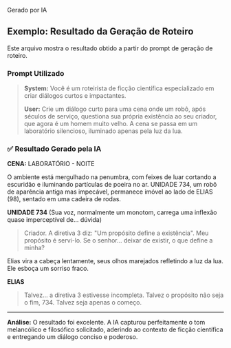 Gerado por IA

## Exemplo: Resultado da Geração de Roteiro

Este arquivo mostra o resultado obtido a partir do prompt de geração de roteiro.

### Prompt Utilizado
> **System:** Você é um roteirista de ficção científica especializado em criar diálogos curtos e impactantes.
>
> **User:** Crie um diálogo curto para uma cena onde um robô, após séculos de serviço, questiona sua própria existência ao seu criador, que agora é um homem muito velho. A cena se passa em um laboratório silencioso, iluminado apenas pela luz da lua.
### ✅ Resultado Gerado pela IA

**CENA:** LABORATÓRIO - NOITE

O ambiente está mergulhado na penumbra, com feixes de luar cortando a escuridão e iluminando partículas de poeira no ar. UNIDADE 734, um robô de aparência antiga mas impecável, permanece imóvel ao lado de ELIAS (98), sentado em uma cadeira de rodas.

**UNIDADE 734**
(Sua voz, normalmente um monotom, carrega uma inflexão quase imperceptível de... dúvida)
> Criador. A diretiva 3 diz: "Um propósito define a existência". Meu propósito é servi-lo. Se o senhor... deixar de existir, o que define a minha?

Elias vira a cabeça lentamente, seus olhos marejados refletindo a luz da lua. Ele esboça um sorriso fraco.

**ELIAS**
> Talvez... a diretiva 3 estivesse incompleta. Talvez o propósito não seja o fim, 734. Talvez seja apenas o começo.

---
**Análise:** O resultado foi excelente. A IA capturou perfeitamente o tom melancólico e filosófico solicitado, aderindo ao contexto de ficção científica e entregando um diálogo conciso e poderoso.
